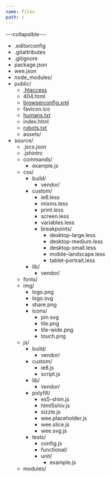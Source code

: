 ```yaml
---
name: Files
path: /
---
```


---collapsible---

* .editorconfig
* .gitattributes
* .gitignore
* package.json
* wee.json
* node_modules/
* public/
	* [.htaccess](#htaccess)
	* 404.html
	* [browserconfig.xml](#browserconfig)
	* favicon.ico
	* [humans.txt](#humans)
	* index.html
	* [robots.txt](#robots)
	* assets/
* source/
	* .jscs.json
	* .jshintrc
	* commands/
		* example.js
	* css/
		* build/
			* vendor/
		* custom/
			* ie8.less
			* mixins.less
			* print.less
			* screen.less
			* variables.less
			* breakpoints/
				* desktop-large.less
				* desktop-medium.less
				* desktop-small.less
				* mobile-landscape.less
				* tablet-portrait.less
		* lib/
			* vendor/
	* fonts/
	* img/
		* logo.png
		* logo.svg
		* share.png
		* icons/
			* pin.svg
			* tile.png
			* tile-wide.png
			* touch.png
	* js/
		* build/
			* vendor/
		* custom/
			* ie8.js
			* script.js
		* lib/
			* vendor/
		* polyfill/
			* es5-shim.js
			* html5shiv.js
			* sizzle.js
			* wee.placeholder.js
			* wee.slice.js
			* wee.svg.js
		* tests/
			* config.js
			* functional/
			* unit/
				* example.js
	* modules/
